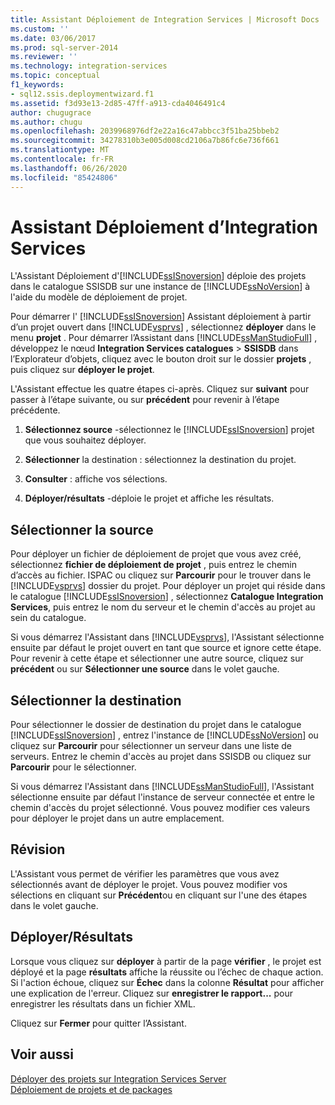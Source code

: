 ```yaml
---
title: Assistant Déploiement de Integration Services | Microsoft Docs
ms.custom: ''
ms.date: 03/06/2017
ms.prod: sql-server-2014
ms.reviewer: ''
ms.technology: integration-services
ms.topic: conceptual
f1_keywords:
- sql12.ssis.deploymentwizard.f1
ms.assetid: f3d93e13-2d85-47ff-a913-cda4046491c4
author: chugugrace
ms.author: chugu
ms.openlocfilehash: 2039968976df2e22a16c47abbcc3f51ba25bbeb2
ms.sourcegitcommit: 34278310b3e005d008cd2106a7b86fc6e736f661
ms.translationtype: MT
ms.contentlocale: fr-FR
ms.lasthandoff: 06/26/2020
ms.locfileid: "85424806"
---
```

# <a name="integration-services-deployment-wizard"></a>Assistant Déploiement d’Integration Services
  L'Assistant Déploiement d'[!INCLUDE[ssISnoversion](../includes/ssisnoversion-md.md)] déploie des projets dans le catalogue SSISDB sur une instance de [!INCLUDE[ssNoVersion](../includes/ssnoversion-md.md)] à l'aide du modèle de déploiement de projet.  
  
 Pour démarrer l' [!INCLUDE[ssISnoversion](../includes/ssisnoversion-md.md)] Assistant déploiement à partir d’un projet ouvert dans [!INCLUDE[vsprvs](../includes/vsprvs-md.md)] , sélectionnez **déployer** dans le menu **projet** . Pour démarrer l’Assistant dans [!INCLUDE[ssManStudioFull](../includes/ssmanstudiofull-md.md)] , développez le nœud **Integration Services catalogues**  >  **SSISDB** dans l’Explorateur d’objets, cliquez avec le bouton droit sur le dossier **projets** , puis cliquez sur **déployer le projet**.  
  
 L'Assistant effectue les quatre étapes ci-après. Cliquez sur **suivant** pour passer à l’étape suivante, ou sur **précédent** pour revenir à l’étape précédente.  
  
1.  **Sélectionnez source** -sélectionnez le [!INCLUDE[ssISnoversion](../includes/ssisnoversion-md.md)] projet que vous souhaitez déployer.  
  
2.  **Sélectionner** la destination : sélectionnez la destination du projet.  
  
3.  **Consulter** : affiche vos sélections.  
  
4.  **Déployer/résultats** -déploie le projet et affiche les résultats.  
  
## <a name="select-source"></a>Sélectionner la source  
 Pour déployer un fichier de déploiement de projet que vous avez créé, sélectionnez **fichier de déploiement de projet** , puis entrez le chemin d’accès au fichier. ISPAC ou cliquez sur **Parcourir** pour le trouver dans le [!INCLUDE[vsprvs](../includes/vsprvs-md.md)] dossier du projet. Pour déployer un projet qui réside dans le catalogue [!INCLUDE[ssISnoversion](../includes/ssisnoversion-md.md)] , sélectionnez **Catalogue Integration Services**, puis entrez le nom du serveur et le chemin d'accès au projet au sein du catalogue.  
  
 Si vous démarrez l'Assistant dans [!INCLUDE[vsprvs](../includes/vsprvs-md.md)], l'Assistant sélectionne ensuite par défaut le projet ouvert en tant que source et ignore cette étape. Pour revenir à cette étape et sélectionner une autre source, cliquez sur **précédent** ou sur **Sélectionner une source** dans le volet gauche.  
  
## <a name="select-destination"></a>Sélectionner la destination  
 Pour sélectionner le dossier de destination du projet dans le catalogue [!INCLUDE[ssISnoversion](../includes/ssisnoversion-md.md)] , entrez l'instance de [!INCLUDE[ssNoVersion](../includes/ssnoversion-md.md)] ou cliquez sur **Parcourir** pour sélectionner un serveur dans une liste de serveurs. Entrez le chemin d'accès au projet dans SSISDB ou cliquez sur **Parcourir** pour le sélectionner.  
  
 Si vous démarrez l'Assistant dans [!INCLUDE[ssManStudioFull](../includes/ssmanstudiofull-md.md)], l'Assistant sélectionne ensuite par défaut l'instance de serveur connectée et entre le chemin d'accès du projet sélectionné. Vous pouvez modifier ces valeurs pour déployer le projet dans un autre emplacement.  
  
## <a name="review"></a>Révision  
 L'Assistant vous permet de vérifier les paramètres que vous avez sélectionnés avant de déployer le projet. Vous pouvez modifier vos sélections en cliquant sur **Précédent**ou en cliquant sur l'une des étapes dans le volet gauche.  
  
## <a name="deployresults"></a>Déployer/Résultats  
 Lorsque vous cliquez sur **déployer** à partir de la page **vérifier** , le projet est déployé et la page **résultats** affiche la réussite ou l’échec de chaque action. Si l'action échoue, cliquez sur **Échec** dans la colonne **Résultat** pour afficher une explication de l'erreur. Cliquez sur **enregistrer le rapport...** pour enregistrer les résultats dans un fichier XML.  
  
 Cliquez sur **Fermer** pour quitter l’Assistant.  
  
## <a name="see-also"></a>Voir aussi  
 [Déployer des projets sur Integration Services Server](../../2014/integration-services/deploy-projects-to-integration-services-server.md)   
 [Déploiement de projets et de packages](packages/deploy-integration-services-ssis-projects-and-packages.md)  
  
  
